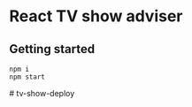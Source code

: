 # React TV show adviser

## Getting started

```shell
npm i
npm start
```
#   t v - s h o w - d e p l o y  
 
